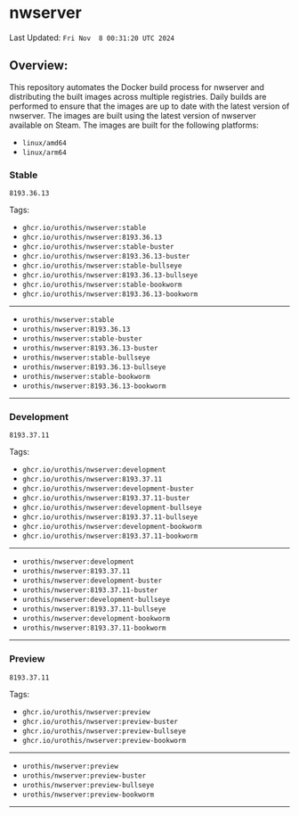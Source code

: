 # <b>nwserver</b>

Last Updated: `Fri Nov  8 00:31:20 UTC 2024`

## Overview:
This repository automates the Docker build process for nwserver and distributing the built images across multiple registries. Daily builds are performed to ensure that the images are up to date with the latest version of nwserver. The images are built using the latest version of nwserver available on Steam.
The images are built for the following platforms:

- `linux/amd64`
- `linux/arm64`

### Stable
`8193.36.13`

Tags: 

- `ghcr.io/urothis/nwserver:stable`
- `ghcr.io/urothis/nwserver:8193.36.13`
- `ghcr.io/urothis/nwserver:stable-buster`
- `ghcr.io/urothis/nwserver:8193.36.13-buster`
- `ghcr.io/urothis/nwserver:stable-bullseye`
- `ghcr.io/urothis/nwserver:8193.36.13-bullseye`
- `ghcr.io/urothis/nwserver:stable-bookworm`
- `ghcr.io/urothis/nwserver:8193.36.13-bookworm`
---
- `urothis/nwserver:stable`
- `urothis/nwserver:8193.36.13`
- `urothis/nwserver:stable-buster`
- `urothis/nwserver:8193.36.13-buster`
- `urothis/nwserver:stable-bullseye`
- `urothis/nwserver:8193.36.13-bullseye`
- `urothis/nwserver:stable-bookworm`
- `urothis/nwserver:8193.36.13-bookworm`
---

### Development
`8193.37.11`

Tags: 

- `ghcr.io/urothis/nwserver:development`
- `ghcr.io/urothis/nwserver:8193.37.11`
- `ghcr.io/urothis/nwserver:development-buster`
- `ghcr.io/urothis/nwserver:8193.37.11-buster`
- `ghcr.io/urothis/nwserver:development-bullseye`
- `ghcr.io/urothis/nwserver:8193.37.11-bullseye`
- `ghcr.io/urothis/nwserver:development-bookworm`
- `ghcr.io/urothis/nwserver:8193.37.11-bookworm`
---
- `urothis/nwserver:development`
- `urothis/nwserver:8193.37.11`
- `urothis/nwserver:development-buster`
- `urothis/nwserver:8193.37.11-buster`
- `urothis/nwserver:development-bullseye`
- `urothis/nwserver:8193.37.11-bullseye`
- `urothis/nwserver:development-bookworm`
- `urothis/nwserver:8193.37.11-bookworm`
---

### Preview
`8193.37.11`

Tags: 

- `ghcr.io/urothis/nwserver:preview`
- `ghcr.io/urothis/nwserver:preview-buster`
- `ghcr.io/urothis/nwserver:preview-bullseye`
- `ghcr.io/urothis/nwserver:preview-bookworm`
---
- `urothis/nwserver:preview`
- `urothis/nwserver:preview-buster`
- `urothis/nwserver:preview-bullseye`
- `urothis/nwserver:preview-bookworm`
---
